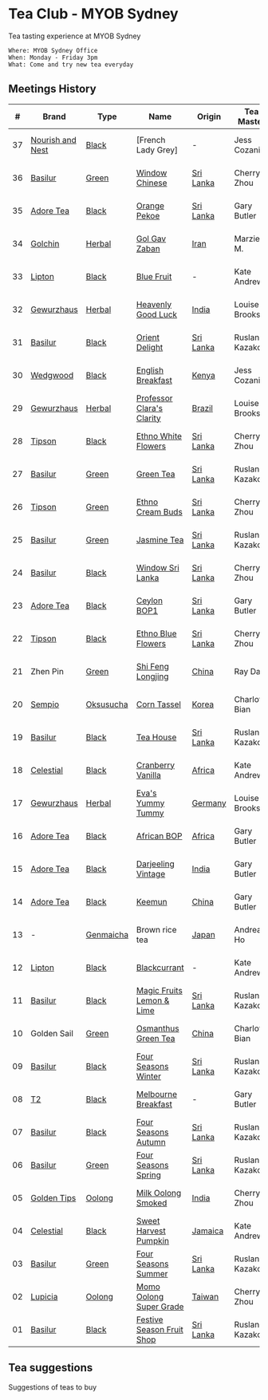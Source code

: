 # Tea Club - MYOB Sydney
Tea tasting experience at MYOB Sydney

```
Where: MYOB Sydney Office
When: Monday - Friday 3pm
What: Come and try new tea everyday
```

## Meetings History

| #  | Brand              | Type        | Name                        | Origin      | Tea Master     | Date     |
|----|--------------------|-------------|-----------------------------|-------------|----------------|----------|
| 37 | [Nourish and Nest] | [Black]     | [French Lady Grey]          | -           | Jess Cozanitis | 22-08-16 |
| 36 | [Basilur]          | [Green]     | [Window Chinese]            | [Sri Lanka] | Cherry Zhou    | 19-08-16 |
| 35 | [Adore Tea]        | [Black]     | [Orange Pekoe]              | [Sri Lanka] | Gary Butler    | 18-08-16 |
| 34 | [Golchin]          | [Herbal]    | [Gol Gav Zaban]             | [Iran]      | Marzieh M.     | 17-08-16 |
| 33 | [Lipton]           | [Black]     | [Blue Fruit]                | -           | Kate Andrews   | 16-08-16 |
| 32 | [Gewurzhaus]       | [Herbal]    | [Heavenly Good Luck]        | [India]     | Louise Brooks  | 15-08-16 |
| 31 | [Basilur]          | [Black]     | [Orient Delight]            | [Sri Lanka] | Ruslan Kazakov | 12-08-16 |
| 30 | [Wedgwood]         | [Black]     | [English Breakfast]         | [Kenya]     | Jess Cozanitis | 10-08-16 |
| 29 | [Gewurzhaus]       | [Herbal]    | [Professor Clara's Clarity] | [Brazil]    | Louise Brooks  | 09-08-16 |
| 28 | [Tipson]           | [Black]     | [Ethno White Flowers]       | [Sri Lanka] | Cherry Zhou    | 02-08-16 |
| 27 | [Basilur]          | [Green]     | [Green Tea]                 | [Sri Lanka] | Ruslan Kazakov | 29-07-16 |
| 26 | [Tipson]           | [Green]     | [Ethno Cream Buds]          | [Sri Lanka] | Cherry Zhou    | 27-07-16 |
| 25 | [Basilur]          | [Green]     | [Jasmine Tea]               | [Sri Lanka] | Ruslan Kazakov | 26-07-16 |
| 24 | [Basilur]          | [Black]     | [Window Sri Lanka]          | [Sri Lanka] | Cherry Zhou    | 21-07-16 |
| 23 | [Adore Tea]        | [Black]     | [Ceylon BOP1]               | [Sri Lanka] | Gary Butler    | 20-07-16 |
| 22 | [Tipson]           | [Black]     | [Ethno Blue Flowers]        | [Sri Lanka] | Cherry Zhou    | 19-07-16 |
| 21 | Zhen Pin           | [Green]     | [Shi Feng Longjing]         | [China]     | Ray Dai        | 18-07-16 |
| 20 | [Sempio]           | [Oksusucha] | [Corn Tassel]               | [Korea]     | Charlotte Bian | 15-07-16 |
| 19 | [Basilur]          | [Black]     | [Tea House]                 | [Sri Lanka] | Ruslan Kazakov | 14-07-16 |
| 18 | [Celestial]        | [Black]     | [Cranberry Vanilla]         | [Africa]    | Kate Andrews   | 13-07-16 |
| 17 | [Gewurzhaus]       | [Herbal]    | [Eva's Yummy Tummy]         | [Germany]   | Louise Brooks  | 12-07-16 |
| 16 | [Adore Tea]        | [Black]     | [African BOP]               | [Africa]    | Gary Butler    | 11-07-16 |
| 15 | [Adore Tea]        | [Black]     | [Darjeeling Vintage]        | [India]     | Gary Butler    | 08-07-16 |
| 14 | [Adore Tea]        | [Black]     | [Keemun]                    | [China]     | Gary Butler    | 07-07-16 |
| 13 | -                  | [Genmaicha] | Brown rice tea              | [Japan]     | Andrea Ho      | 07-07-16 |
| 12 | [Lipton]           | [Black]     | [Blackcurrant]              | -           | Kate Andrews   | 06-07-16 |
| 11 | [Basilur]          | [Black]     | [Magic Fruits Lemon & Lime] | [Sri Lanka] | Ruslan Kazakov | 01-07-16 |
| 10 | Golden Sail        | [Green]     | [Osmanthus Green Tea]       | [China]     | Charlotte Bian | 30-06-16 |
| 09 | [Basilur]          | [Black]     | [Four Seasons Winter]       | [Sri Lanka] | Ruslan Kazakov | 29-06-16 |
| 08 | [T2]               | [Black]     | [Melbourne Breakfast]       | -           | Gary Butler    | 28-06-16 |
| 07 | [Basilur]          | [Black]     | [Four Seasons Autumn]       | [Sri Lanka] | Ruslan Kazakov | 27-06-16 |
| 06 | [Basilur]          | [Green]     | [Four Seasons Spring]       | [Sri Lanka] | Ruslan Kazakov | 24-06-16 |
| 05 | [Golden Tips]      | [Oolong]    | [Milk Oolong Smoked]        | [India]     | Cherry Zhou    | 23-06-16 |
| 04 | [Celestial]        | [Black]     | [Sweet Harvest Pumpkin]     | [Jamaica]   | Kate Andrews   | 22-06-16 |
| 03 | [Basilur]          | [Green]     | [Four Seasons Summer]       | [Sri Lanka] | Ruslan Kazakov | 21-06-16 |
| 02 | [Lupicia]          | [Oolong]    | [Momo Oolong Super Grade]   | [Taiwan]    | Cherry Zhou    | 20-06-16 |
| 01 | [Basilur]          | [Black]     | [Festive Season Fruit Shop] | [Sri Lanka] | Ruslan Kazakov | 20-06-16 |

## Tea suggestions
Suggestions of teas to buy

<!-- Brand -->
[Adore Tea]: http://adoretea.com.au
[Basilur]: http://www.basilurshop.com.au
[Celestial]: http://www.celestialseasonings.com
[Gewurzhaus]: http://www.gewurzhaus.com.au
[Golchin]: http://www.golchin-tea.com
[Golden Tips]: http://www.goldentipstea.com
[Lipton]: http://www.liptontea.com
[Lupicia]: http://www.lupicia.com.au
[Nourish and Nest]: http://nourish-and-nest.myshopify.com
[Sempio]: http://www.sempio.com
[T2]: http://www.t2tea.com
[Tipson]: http://www.tipsontea.com
[Wedgwood]: http://www.wedgwood.com.au

<!-- Name -->
[Window Chinese]: http://www.basilurshop.com.au/basilur/window-collection-t-caddy-lt-chinese
[Orange Pekoe]: http://adoretea.com.au/New-Tea/Organic-Ceylon-Orange-Pekoe.html
[Gol Gav Zaban]: http://turmericsaffron.blogspot.com.au/2010/03/gol-gav-zaban-persian-herbal-flower-tea.html
[Blue Fruit]: http://www.made-in-scandinavian.com/store/p1065/Lipton_Blue_Fruit_20_-Tea_Bags_%2F_Pack_Made_in_Europe.html
[Heavenly Good Luck]: https://gewurzhaus.com.au/product/heavenly-good-luck-tea-90g-l
[Orient Delight]: http://www.basilurtea.com.au/tea_collection/oriental_collection/oriental-collection-lt-oriental-delight-100g.html
[English Breakfast]: https://www.wedgwood.com.au/wedgwood-tea-english-breakfast-140g-caddy.html
[Professor Clara's Clarity]: http://www.gewurzhaus.com.au/professor_claras_clarity_tea
[Ethno White Flowers]: http://www.basilurshop.com.au/tipson/ethno-collection-100g-t-caddy-white-flowers
[Green Tea]: http://www.basilurtea.com.au/tea_collection/fruits_and_flower/two-layer-t-caddy-lt-jasmine-green-tea-125g.html
[Ethno Cream Buds]: http://www.basilurshop.com.au/tipson/ethno-collection-100g-t-caddy-cream-buds
[Jasmine Tea]: http://www.basilurtea.com.au/tea_collection/fruits_and_flower/two-layer-t-caddy-lt-jasmine-green-tea-125g.html
[Window Sri Lanka]: http://www.basilurshop.com.au/basilur/window-collection-t-caddy-lt-sri-lanka
[Ceylon BOP1]: http://adoretea.com.au/Black/Black-Tea/Ceylon-BOP1.html
[Ethno Blue Flowers]: http://www.basilurshop.com.au/tipson/ethno-collection-100g-t-caddy-blue-flowers
[Shi Feng Longjing]: https://en.wikipedia.org/wiki/Longjing_tea
[Corn Tassel]: http://www.sempio.com/eng/products/View.asp?mc=020101&cate1=PDZZ&cate2=PDZZ4
[Tea House]: http://www.basilurshop.com.au/basilur/festive-collection-100g-lt-tea-house
[Cranberry Vanilla]: http://www.celestialseasonings.com/products/herbal/cranberry-vanilla-wonderland
[Eva's Yummy Tummy]: http://www.gewurzhaus.com.au/evas_yummy_tummy_tea
[African BOP]: http://adoretea.com.au/African-BOP-Teza-Estate.html
[Darjeeling Vintage]: http://adoretea.com.au/Black/Black-Tea/Darjeeling-Vintage.html
[Keemun]: http://adoretea.com.au/Black/Black-Tea/Keemun.html
[Blackcurrant]: http://www.made-in-scandinavian.com/store/p1064/Lipton_Blackcurrant_20_-Tea_Bags_%2F_Pack_Made_in_Europe.html
[Magic Fruits Lemon & Lime]: http://www.basilurshop.com.au/magic-fruits-packet-lt-lemon-lime-100g
[Osmanthus Green Tea]: http://www.teaspring.com/Osmanthus-Flower.asp
[Four Seasons Winter]: http://www.basilurtea.com.au/tea_collection/four_seasons/four-seasons-t-caddy-lt-winter-tea-125g.html
[Melbourne Breakfast]: http://www.t2tea.com/en/au/tea/melbourne-breakfast-loose-leaf-gift-cube-T125AE023.html
[Four Seasons Autumn]: http://www.basilurtea.com.au/tea_collection/four_seasons/four-seasons-t-caddy-lt-autumn-tea-125g.html
[Four Seasons Spring]: http://www.basilurshop.com.au/four-seasons-t-caddy-lt-spring-tea-125g
[Milk Oolong Smoked]: http://www.eicfinefoods.com/products/milk-oolong-tea-pouch-100g
[Sweet Harvest Pumpkin]: http://www.celestialseasonings.com/products/black/sweet-harvest-pumpkin
[Four Seasons Summer]: http://www.basilurtea.com.au/tea_collection/four_seasons/four-seasons-packet-lt-summer-tea-100g.html
[Momo Oolong Super Grade]: https://usa.lupicia.com/category/select/cid/308/pid/9383/language/en
[Festive Season Fruit Shop]: http://www.basilurshop.com.au/basilur/festive-collection-100g-lt-fruit-shop

<!-- Type -->
[Black]: https://en.wikipedia.org/wiki/Black_tea
[Genmaicha]: https://en.wikipedia.org/wiki/Genmaicha
[Green]: https://en.wikipedia.org/wiki/Green_tea
[Herbal]: https://en.wikipedia.org/wiki/Herbal_tea
[Oksusucha]: https://en.wikipedia.org/wiki/Oksusucha
[Oolong]: https://en.wikipedia.org/wiki/Oolong
[White]: https://en.wikipedia.org/wiki/White_tea

<!-- Origin -->
[Africa]: https://en.wikipedia.org/wiki/Africa
[Australia]: https://en.wikipedia.org/wiki/Australia
[Brazil]: https://en.wikipedia.org/wiki/Brazil
[China]: https://en.wikipedia.org/wiki/China
[Germany]: https://en.wikipedia.org/wiki/Germany
[India]: https://en.wikipedia.org/wiki/India
[Iran]: https://en.wikipedia.org/wiki/Iran
[Jamaica]: https://en.wikipedia.org/wiki/Jamaica
[Japan]: https://en.wikipedia.org/wiki/Japan
[Kenya]: https://en.wikipedia.org/wiki/Kenya
[Korea]: https://en.wikipedia.org/wiki/Korea
[Sri Lanka]: https://en.wikipedia.org/wiki/Sri_Lanka
[Taiwan]: https://en.wikipedia.org/wiki/Taiwan
